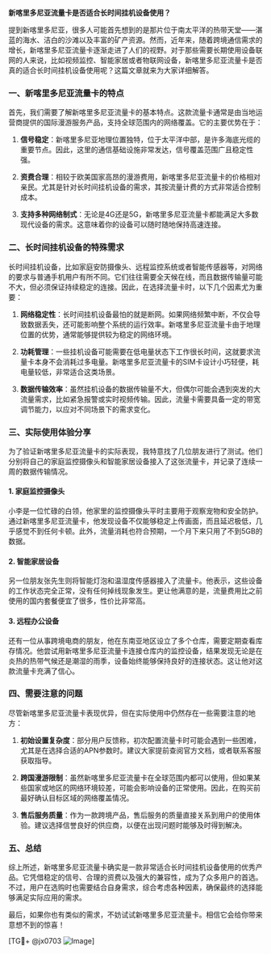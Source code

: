 **新喀里多尼亚流量卡是否适合长时间挂机设备使用？**

提到新喀里多尼亚，很多人可能首先想到的是那片位于南太平洋的热带天堂——湛蓝的海水、洁白的沙滩以及丰富的矿产资源。然而，近年来，随着跨境通信需求的增长，新喀里多尼亚流量卡逐渐走进了人们的视野。对于那些需要长期使用设备联网的人来说，比如视频监控、智能家居或者物联网设备，新喀里多尼亚流量卡是否真的适合长时间挂机设备使用呢？这篇文章就来为大家详细解答。

### 一、新喀里多尼亚流量卡的特点

首先，我们需要了解新喀里多尼亚流量卡的基本特点。这款流量卡通常是由当地运营商提供的国际漫游服务产品，支持全球范围内的网络覆盖。它的主要优势在于：

1. **信号稳定**：新喀里多尼亚地理位置独特，位于太平洋中部，是许多海底光缆的重要节点。因此，这里的通信基础设施非常发达，信号覆盖范围广且稳定性强。
   
2. **资费合理**：相较于欧美国家高昂的漫游费用，新喀里多尼亚流量卡的价格相对亲民。尤其是针对长时间挂机设备的需求，其按流量计费的方式非常适合控制成本。

3. **支持多种网络制式**：无论是4G还是5G，新喀里多尼亚流量卡都能满足大多数现代设备的需求。这意味着你的设备可以随时随地保持高速连接。

### 二、长时间挂机设备的特殊需求

长时间挂机设备，比如家庭安防摄像头、远程监控系统或者智能传感器等，对网络的要求与普通手机用户有所不同。它们往往需要全天候在线，而且数据传输量可能不大，但必须保证持续稳定的连接。因此，在选择流量卡时，以下几个因素尤为重要：

1. **网络稳定性**：长时间挂机设备最怕的就是断网。如果网络频繁中断，不仅会导致数据丢失，还可能影响整个系统的运行效率。新喀里多尼亚流量卡由于地理位置的优势，通常能够提供较为稳定的网络环境。

2. **功耗管理**：一些挂机设备可能需要在低电量状态下工作很长时间，这就要求流量卡本身不会消耗过多电量。新喀里多尼亚流量卡的SIM卡设计小巧轻便，耗电量较低，非常适合这类场景。

3. **数据传输效率**：虽然挂机设备的数据传输量不大，但偶尔可能会遇到突发的大流量需求，比如紧急报警或实时视频传输。因此，流量卡需要具备一定的带宽调节能力，以应对不同场景下的需求变化。

### 三、实际使用体验分享

为了验证新喀里多尼亚流量卡的实际表现，我特意找了几位朋友进行了测试。他们分别将自己的家庭监控摄像头和智能家居设备接入了这张流量卡，并记录了连续一周的数据传输情况。

#### 1. 家庭监控摄像头
小李是一位忙碌的白领，他家里的监控摄像头平时主要用于观察宠物和安全防护。通过新喀里多尼亚流量卡，他发现设备不仅能够稳定上传画面，而且延迟极低，几乎感觉不到任何卡顿。此外，流量消耗也符合预期，一个月下来只用了不到5GB的数据。

#### 2. 智能家居设备
另一位朋友张先生则将智能灯泡和温湿度传感器接入了流量卡。他表示，这些设备的工作状态完全正常，没有任何掉线现象发生。更让他满意的是，流量费用比之前使用的国内套餐便宜了很多，性价比非常高。

#### 3. 远程办公设备
还有一位从事跨境电商的朋友，他在东南亚地区设立了多个仓库，需要定期查看库存情况。他尝试用新喀里多尼亚流量卡连接仓库内的监控设备，结果发现无论是在炎热的热带气候还是潮湿的雨季，设备始终能够保持良好的连接状态。这让他对这款流量卡充满了信心。

### 四、需要注意的问题

尽管新喀里多尼亚流量卡表现优异，但在实际使用中仍然存在一些需要注意的地方：

1. **初始设置复杂度**：部分用户反馈称，初次配置流量卡时可能会遇到一些困难，尤其是在选择合适的APN参数时。建议大家提前查阅官方文档，或者联系客服获取指导。

2. **跨国漫游限制**：虽然新喀里多尼亚流量卡在全球范围内都可以使用，但如果某些国家或地区的网络环境较差，可能会影响设备的正常使用。因此，在购买前最好确认目标区域的网络覆盖情况。

3. **售后服务质量**：作为一款跨境产品，售后服务的质量直接关系到用户的使用体验。建议选择信誉良好的供应商，以便在出现问题时能够及时得到解决。

### 五、总结

综上所述，新喀里多尼亚流量卡确实是一款非常适合长时间挂机设备使用的优秀产品。它凭借稳定的信号、合理的资费以及强大的兼容性，成为了众多用户的首选。不过，用户在选购时也需要结合自身需求，综合考虑各种因素，确保最终的选择能够满足实际应用的需求。

最后，如果你也有类似的需求，不妨试试新喀里多尼亚流量卡。相信它会给你带来意想不到的惊喜！

[TG💪+ @jx0703 ![Image](https://github.com/user-attachments/assets/dbca1d08-cadb-493c-b0ec-ad6f7a83f270)]